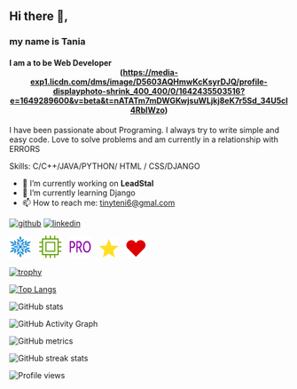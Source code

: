 
## Hi there 👋, 
###            my name is Tania
#### I am a to be Web Developer<center>(https://media-exp1.licdn.com/dms/image/D5603AQHmwKcKsyrDJQ/profile-displayphoto-shrink_400_400/0/1642435503516?e=1649289600&v=beta&t=nATATm7mDWGKwjsuWLjkj8eK7r5Sd_34U5cl4RbIWzo) </center>

I have been passionate about Programing. I always try to write simple and easy code.
Love to solve problems and am currently in a relationship with ERRORS

Skills: C/C++/JAVA/PYTHON/ HTML / CSS/DJANGO

- 🔭 I’m currently working on <b>LeadStal</b> 
- 🌱 I’m currently learning Django 
- 📫 How to reach me: tinyteni6@gmal.com 


[<img src='https://cdn.jsdelivr.net/npm/simple-icons@3.0.1/icons/github.svg' alt='github' height='40'>](https://github.com/https://github.com/TahminaTania)  [<img src='https://cdn.jsdelivr.net/npm/simple-icons@3.0.1/icons/linkedin.svg' alt='linkedin' height='40'>](https://www.linkedin.com/in/https://www.linkedin.com/in/tahmina-tania//)  

<a href='https://archiveprogram.github.com/'><img src='https://raw.githubusercontent.com/acervenky/animated-github-badges/master/assets/acbadge.gif' width='40' height='40'></a> <a href='https://docs.github.com/en/developers'><img src='https://raw.githubusercontent.com/acervenky/animated-github-badges/master/assets/devbadge.gif' width='40' height='40'></a> <a href='https://github.com/pricing'><img src='https://raw.githubusercontent.com/acervenky/animated-github-badges/master/assets/pro.gif' width='40' height='40'></a> <a href='https://stars.github.com/'><img src='https://raw.githubusercontent.com/acervenky/animated-github-badges/master/assets/starbadge.gif' width='35' height='35'></a> <a href='https://docs.github.com/en/github/supporting-the-open-source-community-with-github-sponsors'><img src='https://raw.githubusercontent.com/acervenky/animated-github-badges/master/assets/sponsorbadge.gif' width='35' height='35'></a> 

[![trophy](https://github-profile-trophy.vercel.app/?username=https://github.com/TahminaTania)](https://github.com/ryo-ma/github-profile-trophy)

[![Top Langs](https://github-readme-stats.vercel.app/api/top-langs/?username=https://github.com/TahminaTania)](https://github.com/anuraghazra/github-readme-stats)

![GitHub stats](https://github-readme-stats.vercel.app/api?username=https://github.com/TahminaTania&show_icons=true&count_private=true)  

![GitHub Activity Graph](https://activity-graph.herokuapp.com/graph?username=https://github.com/TahminaTania)  

![GitHub metrics](https://metrics.lecoq.io/https://github.com/TahminaTania)  

![GitHub streak stats](https://github-readme-streak-stats.herokuapp.com/?user=https://github.com/TahminaTania)  

![Profile views](https://gpvc.arturio.dev/https://github.com/TahminaTania)  
